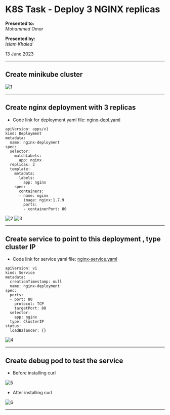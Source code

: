 # K8S Task - Deploy 3 NGINX replicas

**Presented to:**    
_Mohammed Omar_    

**Presented by:**   
_Islam Khaled_    

13 June 2023

-----------------------------------------
## Create minikube cluster

![1](https://github.com/eslamkhaled560/Sprints-Tasks/assets/54172897/e5e88181-ae44-4535-8761-9e0fa775f58a)

-----------------------------------------
## Create nginx deployment with 3 replicas

- Code link for deployment yaml file: [nginx-depl.yaml](https://github.com/eslamkhaled560/Sprints-Tasks/blob/main/12-%20Kubenates/1-%20Deployments%20and%20Services/nginx-depl.yaml)

```
apiVersion: apps/v1
kind: Deployment
metadata:
  name: nginx-deployment
spec:
  selector:
    matchLabels:
      app: nginx
  replicas: 3
  template:
    metadata:
      labels:
        app: nginx
    spec:
      containers:
      - name: nginx
        image: nginx:1.7.9
        ports:
        - containerPort: 80
```

![2](https://github.com/eslamkhaled560/Sprints-Tasks/assets/54172897/826d0a9c-e280-4d76-b4fb-f11cf7899bdb)
![3](https://github.com/eslamkhaled560/Sprints-Tasks/assets/54172897/2c1eab2b-1ffc-4a70-beed-4e8ac7166d73)

-----------------------------------------
## Create service to point to this deployment , type cluster IP 

- Code link for service yaml file: [nginx-service.yaml](https://github.com/eslamkhaled560/Sprints-Tasks/blob/main/12-%20Kubenates/1-%20Deployments%20and%20Services/nginx-service.yaml)

```
apiVersion: v1
kind: Service
metadata:
  creationTimestamp: null
  name: nginx-deployment
spec:
  ports:
  - port: 80
    protocol: TCP
    targetPort: 80
  selector:
    app: nginx
  type: ClusterIP
status:
  loadBalancer: {}
```

![4](https://github.com/eslamkhaled560/Sprints-Tasks/assets/54172897/9eae97b2-bbd9-4514-a3b5-e453b1702923)

-----------------------------------------
##  Create debug pod to test the service

- Before installing curl

![5](https://github.com/eslamkhaled560/Sprints-Tasks/assets/54172897/a74f56a3-9c9e-4e8e-8b7d-f2631eab183e)

- After installing curl

![6](https://github.com/eslamkhaled560/Sprints-Tasks/assets/54172897/7acf556d-9afe-4979-891d-3cf8407b90c1)

-----------------------------------------
